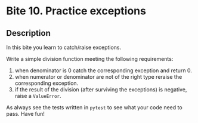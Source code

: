 # Bite 10. Practice exceptions

## Description

In this bite you learn to catch/raise exceptions.

Write a simple division function meeting the following requirements:

1. when denominator is 0 catch the corresponding exception and return 0.
2. when numerator or denominator are not of the right type reraise the corresponding exception.
3. if the result of the division (after surviving the exceptions) is negative, raise a `ValueError`.

As always see the tests written in `pytest` to see what your code need to pass. Have fun!